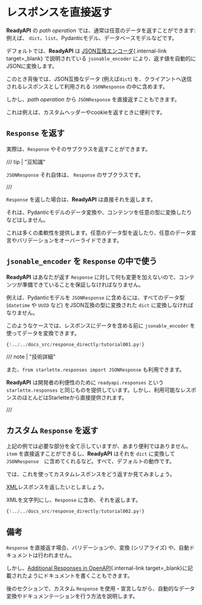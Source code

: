 # レスポンスを直接返す

**ReadyAPI** の *path operation* では、通常は任意のデータを返すことができます: 例えば、 `dict`、`list`、Pydanticモデル、データベースモデルなどです。

デフォルトでは、**ReadyAPI** は [JSON互換エンコーダ](../tutorial/encoder.md){.internal-link target=_blank} で説明されている `jsonable_encoder` により、返す値を自動的にJSONに変換します。

このとき背後では、JSON互換なデータ (例えば`dict`) を、クライアントへ送信されるレスポンスとして利用される `JSONResponse` の中に含めます。

しかし、*path operation* から `JSONResponse` を直接返すこともできます。

これは例えば、カスタムヘッダーやcookieを返すときに便利です。

## `Response` を返す

実際は、`Response` やそのサブクラスを返すことができます。

/// tip | "豆知識"

`JSONResponse` それ自体は、 `Response` のサブクラスです。

///

`Response` を返した場合は、**ReadyAPI** は直接それを返します。

それは、Pydanticモデルのデータ変換や、コンテンツを任意の型に変換したりなどはしません。

これは多くの柔軟性を提供します。任意のデータ型を返したり、任意のデータ宣言やバリデーションをオーバーライドできます。

## `jsonable_encoder` を `Response` の中で使う

**ReadyAPI** はあなたが返す `Response` に対して何も変更を加えないので、コンテンツが準備できていることを保証しなければなりません。

例えば、Pydanticモデルを `JSONResponse` に含めるには、すべてのデータ型 (`datetime` や `UUID` など) をJSON互換の型に変換された `dict` に変換しなければなりません。

このようなケースでは、レスポンスにデータを含める前に `jsonable_encoder` を使ってデータを変換できます。

```Python hl_lines="6-7  21-22"
{!../../docs_src/response_directly/tutorial001.py!}
```

/// note | "技術詳細"

また、`from starlette.responses import JSONResponse` も利用できます。

**ReadyAPI** は開発者の利便性のために `readyapi.responses` という `starlette.responses` と同じものを提供しています。しかし、利用可能なレスポンスのほとんどはStarletteから直接提供されます。

///

## カスタム `Response` を返す

上記の例では必要な部分を全て示していますが、あまり便利ではありません。`item` を直接返すことができるし、**ReadyAPI** はそれを `dict` に変換して `JSONResponse`　に含めてくれるなど。すべて、デフォルトの動作です。

では、これを使ってカスタムレスポンスをどう返すか見てみましょう。

<a href="https://en.wikipedia.org/wiki/XML" class="external-link" target="_blank">XML</a>レスポンスを返したいとしましょう。

XMLを文字列にし、`Response` に含め、それを返します。

```Python hl_lines="1  18"
{!../../docs_src/response_directly/tutorial002.py!}
```

## 備考

`Response` を直接返す場合、バリデーションや、変換 (シリアライズ) や、自動ドキュメントは行われません。

しかし、[Additional Responses in OpenAPI](additional-responses.md){.internal-link target=_blank}に記載されたようにドキュメントを書くこともできます。

後のセクションで、カスタム `Response` を使用・宣言しながら、自動的なデータ変換やドキュメンテーションを行う方法を説明します。
